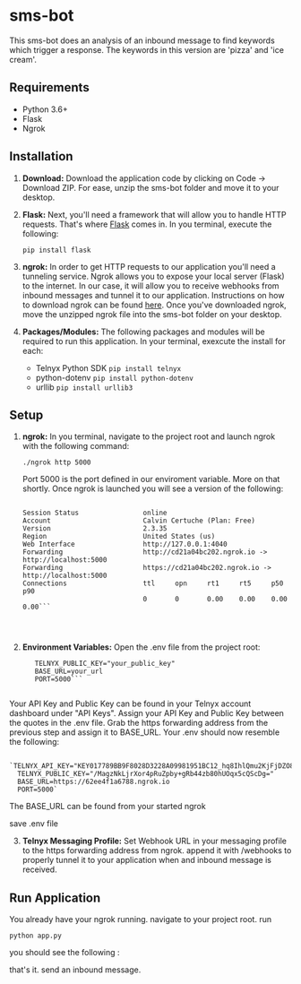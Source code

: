 # sms-bot

This sms-bot does an analysis of an inbound message to find keywords which trigger a response. The keywords in this version are 'pizza' and 'ice cream'.  

## Requirements

- Python 3.6+
- Flask 
- Ngrok


## Installation

1. **Download:** Download the application code by clicking on Code -> Download ZIP. For ease, unzip the sms-bot folder and move it to your desktop. 

2. **Flask:** Next, you'll need a framework that will allow you to handle HTTP requests. That's where [Flask](https://pypi.org/project/Flask/) comes in. In you terminal, execute the following:

   ```pip install flask```

3. **ngrok:** In order to get HTTP requests to our application you'll need a tunneling service. Ngrok allows you to expose your local server (Flask) to the internet. In our case, it will allow you to receive webhooks from inbound messages and tunnel it to our application. Instructions on how to download ngrok can be found [here](https://ngrok.com/download). Once you've downloaded ngrok, move the unzipped ngrok file into the sms-bot folder on your desktop. 

4. **Packages/Modules:** The following packages and modules will be required to run this application. In your terminal, exexcute the install for each:
   
   - Telnyx Python SDK
   ``` pip install telnyx ```
   - python-dotenv
   ``` pip install python-dotenv ```
   - urllib
   ``` pip install urllib3 ```

## Setup

1. **ngrok:** In you terminal, navigate to the project root and launch ngrok with the following command:

   ``` ./ngrok http 5000 ```

   Port 5000 is the port defined in our enviroment variable. More on that shortly. Once ngrok is launched you will see a version of the following:
   
      ```ngrok by @inconshreveable

      Session Status                online
      Account                       Calvin Certuche (Plan: Free)
      Version                       2.3.35
      Region                        United States (us)
      Web Interface                 http://127.0.0.1:4040
      Forwarding                    http://cd21a04bc202.ngrok.io -> http://localhost:5000
      Forwarding                    https://cd21a04bc202.ngrok.io -> http://localhost:5000                                                                                                                        
      Connections                   ttl     opn     rt1     rt5     p50     p90                                                                                                                                   
                                    0       0       0.00    0.00    0.00    0.00```  




2. **Environment Variables:** Open the .env file from the project root:

    ```TELNYX_API_KEY="your_api_key"
       TELNYX_PUBLIC_KEY="your_public_key"
       BASE_URL=your_url
       PORT=5000```    
       
Your API Key and Public Key can be found in your Telnyx account dashboard under "API Keys". Assign your API Key and Public Key between the quotes in the .env file. Grab the https forwarding address from the previous step and assign it to BASE_URL. Your .env should now resemble the following:

     `TELNYX_API_KEY="KEY017789BB9F8028D3228A09981951BC12_hq8IhlQmu2KjFjDZO8pQwL"
      TELNYX_PUBLIC_KEY="/MagzNkLjrXor4pRuZpby+gRb44zb80hUOqx5cQScDg="
      BASE_URL=https://62ee4f1a6788.ngrok.io
      PORT=5000` 

The BASE_URL can be found from your started ngrok

save .env file 

3. **Telnyx Messaging Profile:** Set Webhook URL in your messaging profile to the https forwarding address from ngrok. append it with /webhooks to properly tunnel it to your application when and inbound message is received. 

## Run Application 

You already have your ngrok running. navigate to your project root. run 

``` python app.py ```

you should see the following :




that's it. send an inbound message.
